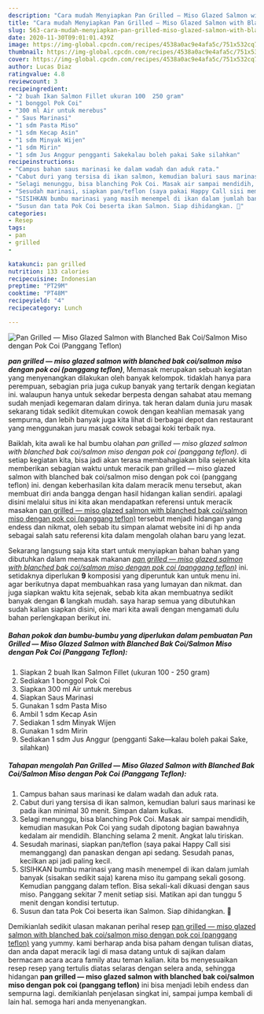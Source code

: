 ```yaml
---
description: "Cara mudah Menyiapkan Pan Grilled — Miso Glazed Salmon with Blanched Bak Coi/Salmon Miso dengan Pok Coi (Panggang Teflon) yang Bisa Manjain Lidah"
title: "Cara mudah Menyiapkan Pan Grilled — Miso Glazed Salmon with Blanched Bak Coi/Salmon Miso dengan Pok Coi (Panggang Teflon) yang Bisa Manjain Lidah"
slug: 563-cara-mudah-menyiapkan-pan-grilled-miso-glazed-salmon-with-blanched-bak-coi-salmon-miso-dengan-pok-coi-panggang-teflon-yang-bisa-manjain-lidah
date: 2020-11-30T09:01:01.439Z
image: https://img-global.cpcdn.com/recipes/4538a0ac9e4afa5c/751x532cq70/pan-grilled-miso-glazed-salmon-with-blanched-bak-coisalmon-miso-dengan-pok-coi-panggang-teflon-foto-resep-utama.jpg
thumbnail: https://img-global.cpcdn.com/recipes/4538a0ac9e4afa5c/751x532cq70/pan-grilled-miso-glazed-salmon-with-blanched-bak-coisalmon-miso-dengan-pok-coi-panggang-teflon-foto-resep-utama.jpg
cover: https://img-global.cpcdn.com/recipes/4538a0ac9e4afa5c/751x532cq70/pan-grilled-miso-glazed-salmon-with-blanched-bak-coisalmon-miso-dengan-pok-coi-panggang-teflon-foto-resep-utama.jpg
author: Lucas Diaz
ratingvalue: 4.8
reviewcount: 3
recipeingredient:
- "2 buah Ikan Salmon Fillet ukuran 100  250 gram"
- "1 bonggol Pok Coi"
- "300 ml Air untuk merebus"
- " Saus Marinasi"
- "1 sdm Pasta Miso"
- "1 sdm Kecap Asin"
- "1 sdm Minyak Wijen"
- "1 sdm Mirin"
- "1 sdm Jus Anggur pengganti Sakekalau boleh pakai Sake silahkan"
recipeinstructions:
- "Campus bahan saus marinasi ke dalam wadah dan aduk rata."
- "Cabut duri yang tersisa di ikan salmon, kemudian baluri saus marinasi ke pada ikan minimal 30 menit. Simpan dalam kulkas."
- "Selagi menunggu, bisa blanching Pok Coi. Masak air sampai mendidih, kemudian masukan Pok Coi yang sudah dipotong bagian bawahnya kedalam air mendidih. Blanching selama 2 menit. Angkat lalu tiriskan."
- "Sesudah marinasi, siapkan pan/teflon (saya pakai Happy Call sisi memanggang) dan panaskan dengan api sedang. Sesudah panas, kecilkan api jadi paling kecil."
- "SISIHKAN bumbu marinasi yang masih menempel di ikan dalam jumlah banyak (sisakan sedikit saja) karena miso itu gampang sekali gosong. Kemudian panggang dalam teflon. Bisa sekali-kali dikuasi dengan saus miso. Panggang sekitar 7 menit setiap sisi. Matikan api dan tunggu 5 menit dengan kondisi tertutup."
- "Susun dan tata Pok Coi beserta ikan Salmon. Siap dihidangkan. 🤍"
categories:
- Resep
tags:
- pan
- grilled
- 

katakunci: pan grilled  
nutrition: 133 calories
recipecuisine: Indonesian
preptime: "PT29M"
cooktime: "PT48M"
recipeyield: "4"
recipecategory: Lunch

---
```



![Pan Grilled — Miso Glazed Salmon with Blanched Bak Coi/Salmon Miso dengan Pok Coi (Panggang Teflon)](https://img-global.cpcdn.com/recipes/4538a0ac9e4afa5c/751x532cq70/pan-grilled-miso-glazed-salmon-with-blanched-bak-coisalmon-miso-dengan-pok-coi-panggang-teflon-foto-resep-utama.jpg)

<b><i>pan grilled — miso glazed salmon with blanched bak coi/salmon miso dengan pok coi (panggang teflon)</i></b>, Memasak merupakan sebuah kegiatan yang menyenangkan dilakukan oleh banyak kelompok. tidaklah hanya para perempuan, sebagian pria juga cukup banyak yang tertarik dengan kegiatan ini. walaupun hanya untuk sekedar berpesta dengan sahabat atau memang sudah menjadi kegemaran dalam dirinya. tak heran dalam dunia juru masak sekarang tidak sedikit ditemukan cowok dengan keahlian memasak yang sempurna, dan lebih banyak juga kita lihat di berbagai depot dan restaurant yang menggunakan juru masak cowok sebagai koki terbaik nya.

Baiklah, kita awali ke hal bumbu olahan <i>pan grilled — miso glazed salmon with blanched bak coi/salmon miso dengan pok coi (panggang teflon)</i>. di setiap kegiatan kita, bisa jadi akan terasa membahagiakan bila sejenak kita memberikan sebagian waktu untuk meracik pan grilled — miso glazed salmon with blanched bak coi/salmon miso dengan pok coi (panggang teflon) ini. dengan keberhasilan kita dalam meracik menu tersebut, akan membuat diri anda bangga dengan hasil hidangan kalian sendiri. apalagi disini melalui situs ini kita akan mendapatkan referensi untuk meracik masakan <u>pan grilled — miso glazed salmon with blanched bak coi/salmon miso dengan pok coi (panggang teflon)</u> tersebut menjadi hidangan yang endess dan nikmat, oleh sebab itu simpan alamat website ini di hp anda sebagai salah satu referensi kita dalam mengolah olahan baru yang lezat.




Sekarang langsung saja kita start untuk menyiapkan bahan bahan yang dibutuhkan dalam memasak makanan <u><i>pan grilled — miso glazed salmon with blanched bak coi/salmon miso dengan pok coi (panggang teflon)</i></u> ini. setidaknya diperlukan <b>9</b> komposisi yang diperuntuk kan untuk menu ini. agar berikutnya dapat membuahkan rasa yang lumayan dan nikmat. dan juga siapkan waktu kita sejenak, sebab kita akan membuatnya sedikit banyak dengan <b>6</b> langkah mudah. saya harap semua yang dibutuhkan sudah kalian siapkan disini, oke mari kita awali dengan mengamati dulu bahan perlengkapan berikut ini.

<!--inarticleads1-->

##### Bahan pokok dan bumbu-bumbu yang diperlukan dalam pembuatan Pan Grilled — Miso Glazed Salmon with Blanched Bak Coi/Salmon Miso dengan Pok Coi (Panggang Teflon):

1. Siapkan 2 buah Ikan Salmon Fillet (ukuran 100 - 250 gram)
1. Sediakan 1 bonggol Pok Coi
1. Siapkan 300 ml Air untuk merebus
1. Siapkan  Saus Marinasi
1. Gunakan 1 sdm Pasta Miso
1. Ambil 1 sdm Kecap Asin
1. Sediakan 1 sdm Minyak Wijen
1. Gunakan 1 sdm Mirin
1. Sediakan 1 sdm Jus Anggur (pengganti Sake—kalau boleh pakai Sake, silahkan)




<!--inarticleads2-->

##### Tahapan mengolah Pan Grilled — Miso Glazed Salmon with Blanched Bak Coi/Salmon Miso dengan Pok Coi (Panggang Teflon):

1. Campus bahan saus marinasi ke dalam wadah dan aduk rata.
1. Cabut duri yang tersisa di ikan salmon, kemudian baluri saus marinasi ke pada ikan minimal 30 menit. Simpan dalam kulkas.
1. Selagi menunggu, bisa blanching Pok Coi. Masak air sampai mendidih, kemudian masukan Pok Coi yang sudah dipotong bagian bawahnya kedalam air mendidih. Blanching selama 2 menit. Angkat lalu tiriskan.
1. Sesudah marinasi, siapkan pan/teflon (saya pakai Happy Call sisi memanggang) dan panaskan dengan api sedang. Sesudah panas, kecilkan api jadi paling kecil.
1. SISIHKAN bumbu marinasi yang masih menempel di ikan dalam jumlah banyak (sisakan sedikit saja) karena miso itu gampang sekali gosong. Kemudian panggang dalam teflon. Bisa sekali-kali dikuasi dengan saus miso. Panggang sekitar 7 menit setiap sisi. Matikan api dan tunggu 5 menit dengan kondisi tertutup.
1. Susun dan tata Pok Coi beserta ikan Salmon. Siap dihidangkan. 🤍




Demikianlah sedikit ulasan makanan perihal resep <u>pan grilled — miso glazed salmon with blanched bak coi/salmon miso dengan pok coi (panggang teflon)</u> yang yummy. kami berharap anda bisa paham dengan tulisan diatas, dan anda dapat meracik lagi di masa datang untuk di sajikan dalam bermacam acara acara family atau teman kalian. kita bs menyesuaikan resep resep yang tertulis diatas selaras dengan selera anda, sehingga hidangan <b>pan grilled — miso glazed salmon with blanched bak coi/salmon miso dengan pok coi (panggang teflon)</b> ini bisa menjadi lebih endess dan sempurna lagi. demikianlah penjelasan singkat ini, sampai jumpa kembali di lain hal. semoga hari anda menyenangkan.
